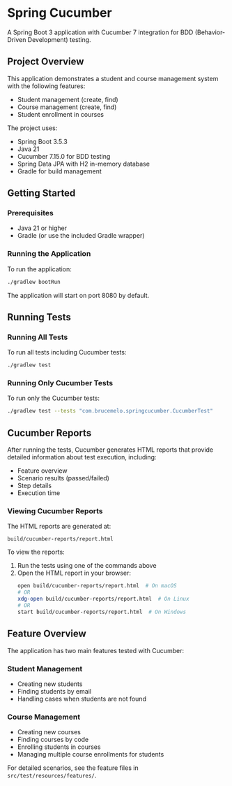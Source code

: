 # Spring Cucumber

A Spring Boot 3 application with Cucumber 7 integration for BDD (Behavior-Driven Development) testing.

## Project Overview

This application demonstrates a student and course management system with the following features:
- Student management (create, find)
- Course management (create, find)
- Student enrollment in courses

The project uses:
- Spring Boot 3.5.3
- Java 21
- Cucumber 7.15.0 for BDD testing
- Spring Data JPA with H2 in-memory database
- Gradle for build management

## Getting Started

### Prerequisites
- Java 21 or higher
- Gradle (or use the included Gradle wrapper)

### Running the Application

To run the application:

```bash
./gradlew bootRun
```

The application will start on port 8080 by default.

## Running Tests

### Running All Tests

To run all tests including Cucumber tests:

```bash
./gradlew test
```

### Running Only Cucumber Tests

To run only the Cucumber tests:

```bash
./gradlew test --tests "com.brucemelo.springcucumber.CucumberTest"
```

## Cucumber Reports

After running the tests, Cucumber generates HTML reports that provide detailed information about test execution, including:
- Feature overview
- Scenario results (passed/failed)
- Step details
- Execution time

### Viewing Cucumber Reports

The HTML reports are generated at:
```
build/cucumber-reports/report.html
```

To view the reports:
1. Run the tests using one of the commands above
2. Open the HTML report in your browser:
   ```bash
   open build/cucumber-reports/report.html  # On macOS
   # OR
   xdg-open build/cucumber-reports/report.html  # On Linux
   # OR
   start build/cucumber-reports/report.html  # On Windows
   ```

## Feature Overview

The application has two main features tested with Cucumber:

### Student Management
- Creating new students
- Finding students by email
- Handling cases when students are not found

### Course Management
- Creating new courses
- Finding courses by code
- Enrolling students in courses
- Managing multiple course enrollments for students

For detailed scenarios, see the feature files in `src/test/resources/features/`.
